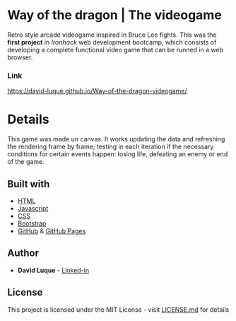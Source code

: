 # Way of the dragon | The videogame
Retro style arcade videogame inspired in Bruce Lee fights. This was the **first project** in *Ironhack* web development bootcamp, which consists of developing a complete functional video game that can be runned in a web browser.

### Link
https://david-luque.github.io/Way-of-the-dragon-videogame/

# Details
This game was made un canvas. It works updating the data and refreshing the rendering frame by frame; testing in each iteration if the necessary conditions for certain events happen: losing life, defeating an enemy or end of the game.


## Built with
* [HTML](https://en.wikipedia.org/wiki/HTML) <br>
* [Javascript](https://en.wikipedia.org/wiki/JavaScript) <br>
* [CSS](https://en.wikipedia.org/wiki/CSS) <br>
* [Bootstrap](https://getbootstrap.com/) <br>
* [GitHub](https://en.wikipedia.org/wiki/GitHub) & [GitHub Pages](https://pages.github.com/)


## Author
* **David Luque** - [Linked-in](https://www.linkedin.com/in/david-luque-alba/)


## License
This project is licensed under the MIT License - visit [LICENSE.md](LICENSE.md) for details
